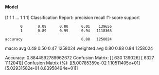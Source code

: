 #### Model
[1 1 1 ... 1 1 1]
Classification Report:
              precision    recall  f1-score   support

           0       0.09      0.00      0.01    139656
           1       0.89      0.99      0.94   1118368

    accuracy                           0.88   1258024
   macro avg       0.49      0.50      0.47   1258024
weighted avg       0.80      0.88      0.84   1258024

Accuracy: 0.8844592789962672
Confusion Matrix:
[[    630  139026]
 [   6327 1112041]]
Confusion Matrix (%):
[[5.00785359e-02 1.10511405e+01]
 [5.02931582e-01 8.83958494e+01]]

